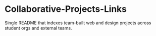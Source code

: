 # Collaborative-Projects-Links
Single README that indexes team-built web and design projects across student orgs and external teams.
